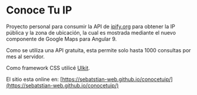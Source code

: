 # Conoce Tu IP

Proyecto personal para consumir la API de [ipify.org](https://www.ipify.org/) para obtener la IP pública y la zona de ubicación, la cual es mostrada mediante el nuevo componente de Google Maps para Angular 9.

Como se utiliza una API gratuita, esta permite solo hasta 1000 consultas por mes al servidor.

Como framework CSS utilicé [UIkit](https://getuikit.com/).

El sitio esta online en:
[https://sebatstian-web.github.io/conocetuip/](https://sebatstian-web.github.io/conocetuip/)
